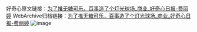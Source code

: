 好奇心原文链接：[为了推无糖可乐，百事造了个灯光球场_商业_好奇心日报-费丽婷](https://www.qdaily.com/articles/9149.html)
WebArchive归档链接：[为了推无糖可乐，百事造了个灯光球场_商业_好奇心日报-费丽婷](http://web.archive.org/web/20190623153810/https://www.qdaily.com/articles/9149.html)
![image](http://ww3.sinaimg.cn/large/007d5XDply1g3ve8bhswbj30u02l41kx)